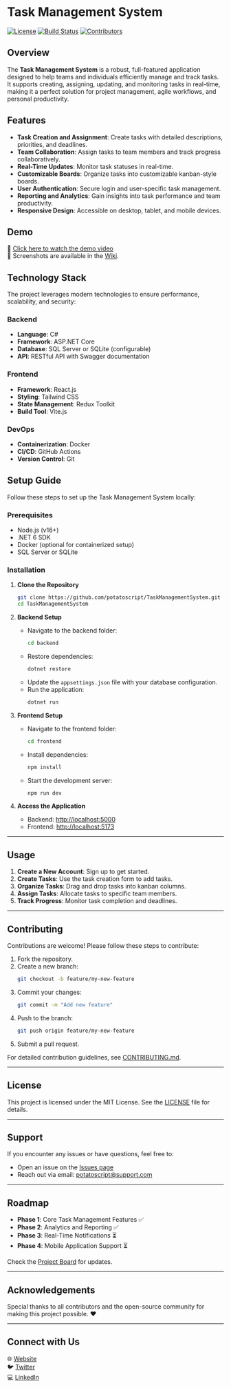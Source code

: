 # Task Management System

[![License](https://img.shields.io/github/license/potatoscript/TaskManagementSystem)](LICENSE)
[![Build Status](https://img.shields.io/github/actions/workflow/status/potatoscript/TaskManagementSystem/build.yml)](https://github.com/potatoscript/TaskManagementSystem/actions)
[![Contributors](https://img.shields.io/github/contributors/potatoscript/TaskManagementSystem)](https://github.com/potatoscript/TaskManagementSystem/graphs/contributors)

## Overview

The **Task Management System** is a robust, full-featured application designed to help teams and individuals efficiently manage and track tasks. It supports creating, assigning, updating, and monitoring tasks in real-time, making it a perfect solution for project management, agile workflows, and personal productivity.

## Features

- **Task Creation and Assignment**: Create tasks with detailed descriptions, priorities, and deadlines.
- **Team Collaboration**: Assign tasks to team members and track progress collaboratively.
- **Real-Time Updates**: Monitor task statuses in real-time.
- **Customizable Boards**: Organize tasks into customizable kanban-style boards.
- **User Authentication**: Secure login and user-specific task management.
- **Reporting and Analytics**: Gain insights into task performance and team productivity.
- **Responsive Design**: Accessible on desktop, tablet, and mobile devices.

## Demo

🎥 [Click here to watch the demo video](https://youtu.be/l6kjuRGdE9g?si=ZvcerMOhOQRrBZMA)  
📸 Screenshots are available in the [Wiki](https://github.com/potatoscript/TaskManagementSystem/wiki/Screenshots).

## Technology Stack

The project leverages modern technologies to ensure performance, scalability, and security:

### Backend
- **Language**: C#
- **Framework**: ASP.NET Core
- **Database**: SQL Server or SQLite (configurable)
- **API**: RESTful API with Swagger documentation

### Frontend
- **Framework**: React.js
- **Styling**: Tailwind CSS
- **State Management**: Redux Toolkit
- **Build Tool**: Vite.js

### DevOps
- **Containerization**: Docker
- **CI/CD**: GitHub Actions
- **Version Control**: Git

## Setup Guide

Follow these steps to set up the Task Management System locally:

### Prerequisites
- Node.js (v16+)
- .NET 6 SDK
- Docker (optional for containerized setup)
- SQL Server or SQLite

### Installation

1. **Clone the Repository**
   ```bash
   git clone https://github.com/potatoscript/TaskManagementSystem.git
   cd TaskManagementSystem
   ```

2. **Backend Setup**
   - Navigate to the backend folder:
     ```bash
     cd backend
     ```
   - Restore dependencies:
     ```bash
     dotnet restore
     ```
   - Update the `appsettings.json` file with your database configuration.
   - Run the application:
     ```bash
     dotnet run
     ```

3. **Frontend Setup**
   - Navigate to the frontend folder:
     ```bash
     cd frontend
     ```
   - Install dependencies:
     ```bash
     npm install
     ```
   - Start the development server:
     ```bash
     npm run dev
     ```

4. **Access the Application**
   - Backend: [http://localhost:5000](http://localhost:5000)
   - Frontend: [http://localhost:5173](http://localhost:5173)

---

## Usage

1. **Create a New Account**: Sign up to get started.
2. **Create Tasks**: Use the task creation form to add tasks.
3. **Organize Tasks**: Drag and drop tasks into kanban columns.
4. **Assign Tasks**: Allocate tasks to specific team members.
5. **Track Progress**: Monitor task completion and deadlines.

---

## Contributing

Contributions are welcome! Please follow these steps to contribute:

1. Fork the repository.
2. Create a new branch:
   ```bash
   git checkout -b feature/my-new-feature
   ```
3. Commit your changes:
   ```bash
   git commit -m "Add new feature"
   ```
4. Push to the branch:
   ```bash
   git push origin feature/my-new-feature
   ```
5. Submit a pull request.

For detailed contribution guidelines, see [CONTRIBUTING.md](CONTRIBUTING.md).

---

## License

This project is licensed under the MIT License. See the [LICENSE](LICENSE) file for details.

---

## Support

If you encounter any issues or have questions, feel free to:

- Open an issue on the [Issues page](https://github.com/potatoscript/TaskManagementSystem/issues)
- Reach out via email: [potatoscript@support.com](mailto:potatoscript@support.com)

---

## Roadmap

- **Phase 1**: Core Task Management Features ✅
- **Phase 2**: Analytics and Reporting ✅
- **Phase 3**: Real-Time Notifications ⏳
- **Phase 4**: Mobile Application Support ⏳

Check the [Project Board](https://github.com/potatoscript/TaskManagementSystem/projects) for updates.

---

## Acknowledgements

Special thanks to all contributors and the open-source community for making this project possible. ❤️

---

## Connect with Us

🌐 [Website](https://github.com/potatoscript)  
🐦 [Twitter](https://twitter.com/potatoscript)  
💻 [LinkedIn](https://linkedin.com/company/potatoscript)

